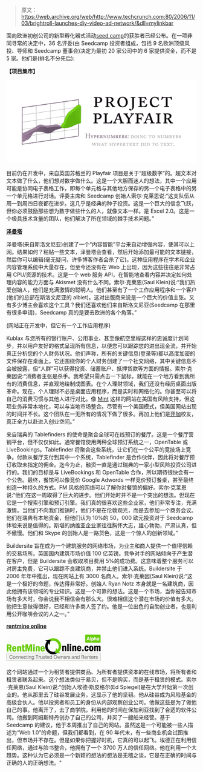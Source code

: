 # 

> 原文：<https://web.archive.org/web/http://www.techcrunch.com:80/2006/11/03/brightroll-launches-diy-video-ad-network/&dll=mylinkbar>

面向欧洲初创公司的新型孵化器式活动[seed camp](https://web.archive.org/web/20070910010231/http://uk.techcrunch.com/2007/09/07/europes-seedcamp-winners-announced/)的获胜者已经公布。在一项非同寻常的决定中，36 名评委(由 Seedcamp 投资者组成，包括 9 名欧洲顶级风投、导师和 Seedcamp 董事会)决定为最初 20 家公司中的 6 家提供资金，而不是 5 家。他们是(排名不分先后):

**【项目集市】**

![](img/41ffaab54dca877e2b376cab4858bcc7.png)

目前仍在开发中，来自英国苏格兰的 Playfair 项目是关于“超级数字”的。超文本对文本做了什么，他们想对数字做什么。这是一个大胆而迷人的想法，其中一个应用可能是协同电子表格工作，即每个单元格与其他地方保存的另一个电子表格中的另一个单元格进行对话。评委主席和 Seedcamp 创始人索尔·克莱恩说:“这支队伍从周一到周四日夜都在进步。这几乎是经典的种子投资。这是一个巨大的信念飞跃，但你必须鼓励那些想为数字做些什么的人，就像文本一样。是 Excel 2.0。这是一个极具技术含量的团队，他们解决了所在领域的棘手技术问题。”

**[泽曼塔](https://web.archive.org/web/20070910010231/http://www.zemanta.com/en/zaug/)**

泽曼塔(来自斯洛文尼亚)创建了一个“内容智能”平台来自动增强内容，使其可以上网。结果如何？粘贴一些文本，泽曼塔会查看，然后开始添加最可能的文本链接，然后你可以编辑(毫无疑问，许多博客作者会杀了它)。这种应用程序在学术和企业内容管理系统中大量存在，但至今还没有在 Web 上出现，因为这些往往是非常占用 CPU/资源的技术。这是一个 web 服务 API，在智能地查看内容并决定如何处理内容的能力方面与 Akismet 没有什么不同。索尔·克莱恩(Saul Klein)说:“我们热爱创始人，他们是充满激情的聪明人。他们甚至有了一个工作应用程序和一个客户(他们的总部在斯洛文尼亚的 albiet)。这对出版商来说是一个巨大的价值主张。又有多少博主会喜欢这个工具？我们还喜欢他们来自斯洛文尼亚(Seedcamp 在那里有很多申请)，Seedcamp 真的是要去欧洲的各个角落。”

(网站正在开发中，但它有一个工作应用程序)

Kublax 与您所有的银行账户、公用事业、甚至像航空里程这样的忠诚度计划同步，并以用户友好的格式呈现所有信息，以便您可以跟踪您的进出现金流，并开始真正分析您的个人财务状况。他们声称，所有的关键信息(登录等)都以高度加密的文件保存在桌面上。它还围绕你的个人财务创建了一个社交网络，其中关键信息不会被披露，但“人群”可以获得投资、储蓄账户、抵押贷款等方面的情报。索尔·克莱因说:“消费者主张是杀手。我希望只需点击一下鼠标，就能在一个地方看到我所有的消费信息，并直观地绘制成图表。在个人理财领域，我们还没有经历桌面出版革命。现在，个人理财不必是桌面应用程序，而是实时和网络化的。你甚至可以将自己的消费习惯与其他人进行对比。像 [Mint](https://web.archive.org/web/20070910010231/http://www.mint.com/) 这样的网站在美国有风险支持，但这项业务非常本地化，可以与当地市场整合。尽管有一个美国模式，但美国网站出现的时间并不长。这个团队在一无所有的情况下做了很多。再加上他们是[开咖](https://web.archive.org/web/20070910010231/http://www.opencoffeeclub.org/)校友，真正全力以赴进入创业空间。”

来自瑞典的 Tablefinders 的使命是聚合全球可在线预订的餐厅。这是一个餐厅营销平台，但不仅仅如此。通常餐馆使用两种全球预订系统之一，OpenTable 或 LiveBookings。Tablefinder 将聚合这些系统，让它们在一个公平的竞技场上竞争。付款从餐厅支付到其中一个系统，Tablefinder 是合作伙伴，因此将对餐厅预订收取未指定的佣金。迄今为止，融资一直是通过瑞典的一家小型风险投资公司进行的。我们的目标是与 LiveBookings 和 OpenTable 合作，所以期待很快会有一个公告。最终，餐馆可以像竞价 Google Adwords 一样竞价预订餐桌，甚至最终创造一种持久的方式。FM 风格的网络可以了解你对餐馆的偏好。索尔·克莱恩说:“他们在这一周取得了巨大的进步。他们开始时并不是一个突出的想法。但现在它是一个搜索引擎和预订引擎。我们真的很喜欢这些企业家，他们非常专注，充满激情。当他们不向我们推销时，他们不是在伦敦观光，而是去参加一个商务会议。他们在瑞典有本地资金，但他们认为 10%的 50，000 欧元投资对于 Seedcamp 体验来说是值得的。斯堪的纳维亚企业家往往胸怀大志，雄心勃勃，严肃认真，但不傲慢。他们和 Skype 的创始人是一路货色，这是一个惊人的创新领域。”

Buildersite 旨在成为一个建筑服务的网络市场，为业主和商人提供一个值得信赖的交易场所。英国国内建筑市场价值 100 亿英镑。竞争对手的网站倾向于产生潜在客户，但是 Buildersite 会收取项目费用 5%的成功费。这意味着整个服务可以对房主免费，它可以跟踪不良建筑商，并禁止他们进入系统。Buildersite 于 2006 年年中推出，现在网站上有 3000 名商人。索尔·克莱因(Saul Klein)说:“这是一个极好的命题，传达得非常好。创始人 Ryan Notz 本身就是一名建筑商，因此他拥有该领域的专业知识。这是一个可靠的想法。这是一个市场，当你被告知市场有多大时，你会说我不相信会有那么大。很难相信这个潜在市场的价值有多大。他把生意做得很好，已经和许多商人签了约。他是一位出色的自助创业者，也是利用公开咖啡会议的人之一。”

**[rentmine online](https://web.archive.org/web/20070910010231/http://www.rentmineonline.com/)**

![](img/af822cd03603b495d91a317b842cf98d.png)

这个网站通过一个为租赁者提供商品、为所有者提供资本的在线市场，将所有者和租赁者联系起来。这个想法类似于易贝，但不是购买，而是基于租赁的模式。索尔·克莱恩(Saul Klein)说:“创始人埃德·斯皮格尔(Ed Spiegel)是在大学开始第一次创业的。他从那里去了硅谷发展业务，这显示了他的坚韧。他从硅谷成为风险基金的高级合伙人。他以投资者和员工的身份从内部观察创业公司。他做这些是为了做他自己的事。他离开了，去了商学院，利用他的时间在保加利亚找到了合适的软件公司。他搬到阿姆斯特丹创办了自己的公司，并买了一艘船来经营。基于 Seedcamp 的建议，他于本周推出了自己的网站。虽然这是一个可能被一些人描述为“Web 1.0”的命题，但我们都看到，在 90 年代末，有一些商业机会试图推出，但市场并不存在。但是如果你把握好时机，它真的可以起飞。埃德正在利用信任网络，通过与脸书整合，他拥有了一个 3700 万人的信任网络。他在利用一个大趋势。这种认为它必须是一个新颖的想法的想法是无稽之谈，它是在正确的时间与正确的人的正确想法。"